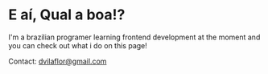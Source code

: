 # E aí, Qual a boa!?

I'm a brazilian programer learning frontend development at the moment and you can check out what i do on this page!

Contact: dvilaflor@gmail.com

